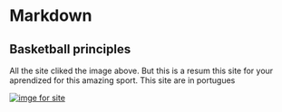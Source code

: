 # Markdown
## Basketball principles

All the site cliked the image above. But this is a resum this site for your aprendized for this amazing sport. This site are in portugues

[![imge for site](https://th.bing.com/th/id/OIP.eeHplJEe608DsZiKzssWFgHaJn?w=616&h=800&rs=1&pid=ImgDetMain)](https://www.breakthroughbasketball.com/basics/basics.html)
